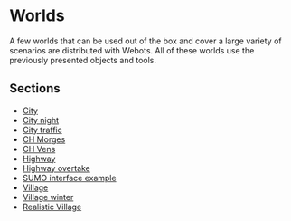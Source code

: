 # Worlds

A few worlds that can be used out of the box and cover a large variety of
scenarios are distributed with Webots. All of these worlds use the previously
presented objects and tools.

## Sections
- [City](city.md)
- [City night](city-night.md)
- [City traffic](city-traffic.md)
- [CH Morges](ch-morges.md)
- [CH Vens](ch-vens.md)
- [Highway](highway.md)
- [Highway overtake](highway-overtake.md)
- [SUMO interface example](sumo-interface-example.md)
- [Village](village.md)
- [Village winter](village-winter.md)
- [Realistic Village](realistic-village.md)

